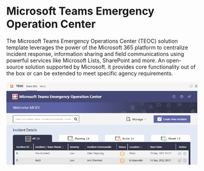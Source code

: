# Microsoft Teams Emergency Operation Center

The Microsoft Teams Emergency Operations Center (TEOC) solution template leverages the power of the Microsoft 365 platform to centralize incident response, information sharing and field communications using powerful services like Microsoft Lists, SharePoint and more. An open-source solution supported by Microsoft. it provides core functionality out of the box or can be extended to meet specific agency requirements.

![TEOC Screen](./Images/Dashboard.png)   